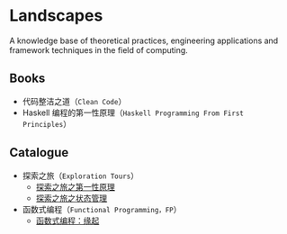 # Landscapes

A knowledge base of theoretical practices, engineering applications and framework techniques in the field of computing.

## Books

- 代码整洁之道（`Clean Code`）
- Haskell 编程的第一性原理（`Haskell Programming From First Principles`）

## Catalogue

- 探索之旅（`Exploration Tours`）
  - [探索之旅之第一性原理](./ExplorationTours/ExplorationTours-01.md)
  - [探索之旅之状态管理](./ExplorationTours/ExplorationTours-02.md)
- 函数式编程（`Functional Programming，FP`）
  - [函数式编程：缘起](./ProgrammingParadigm/FP-Origins.md)
